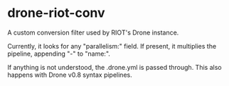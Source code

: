 # drone-riot-conv

A custom conversion filter used by RIOT's Drone instance.

Currently, it looks for any "parallelism:" field. If present, it multiplies the
pipeline, appending "-<n>" to "name:".

If anything is not understood, the .drone.yml is passed through.
This also happens with Drone v0.8 syntax pipelines.
